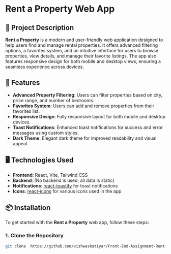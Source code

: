 # Rent a Property Web App

## 📜 Project Description

**Rent a Property** is a modern and user-friendly web application designed to help users find and manage rental properties. It offers advanced filtering options, a favorites system, and an intuitive interface for users to browse properties, view details, and manage their favorite listings. The app also features responsive design for both mobile and desktop views, ensuring a seamless experience across devices.

## 🚀 Features

- **Advanced Property Filtering**: Users can filter properties based on city, price range, and number of bedrooms.
- **Favorites System**: Users can add and remove properties from their favorites list.
- **Responsive Design**: Fully responsive layout for both mobile and desktop devices.
- **Toast Notifications**: Enhanced toast notifications for success and error messages using custom styles.
- **Dark Theme**: Elegant dark theme for improved readability and visual appeal.

## 🖥️ Technologies Used

- **Frontend**: React, Vite, Tailwind CSS
- **Backend**: (No backend is used; all data is static)
- **Notifications**: [react-toastify](https://github.com/fkhadra/react-toastify) for toast notifications
- **Icons**: [react-icons](https://react-icons.github.io/react-icons/) for various icons used in the app

## 📦 Installation

To get started with the **Rent a Property** web app, follow these steps:

### 1. Clone the Repository

```bash
git clone  https://github.com/vishwaskatiyar/Front-End-Assignment-Rent-A-Property.git
